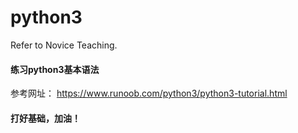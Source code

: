 # python3
Refer to Novice Teaching.
#### 练习python3基本语法
参考网址：
https://www.runoob.com/python3/python3-tutorial.html
#### 打好基础，加油！
